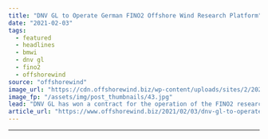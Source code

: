 ```yaml
---
title: "DNV GL to Operate German FINO2 Offshore Wind Research Platform"
date: "2021-02-03"
tags: 
  - featured
  - headlines
  - bmwi
  - dnv gl
  - fino2
  - offshorewind
source: "offshorewind"
image_url: "https://cdn.offshorewind.biz/wp-content/uploads/sites/2/2021/02/03095008/FINO2.jpg"
image_fp: "/assets/img/post_thumbnails/43.jpg"
lead: "DNV GL has won a contract for the operation of the FINO2 research platform"
article_url: "https://www.offshorewind.biz/2021/02/03/dnv-gl-to-operate-german-fino2-offshore-wind-research-platform/"
---
```


---

